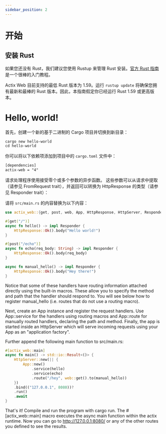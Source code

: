 ```yaml
---
sidebar_position: 2
---
```


# 开始
## 安装 Rust

<!-- If you don't have Rust yet, we recommend you use `rustup` to manage your Rust installation. [The official rust guide](https://doc.rust-lang.org/book/ch01-01-installation.html) has a wonderful section on getting started. -->

如果您还没有 Rust，我们建议您使用 Rustup 来管理 Rust 安装。[官方 Rust 指南](https://doc.rust-lang.org/book/ch01-01-installation.html)是一个很棒的入门教程。

<!-- Actix Web currently has a minimum supported Rust version (MSRV) of 1.59. Running `rustup update` will ensure you have the latest and greatest Rust version available. As such, this guide assumes you are running Rust 1.59 or later. -->

Actix Web 目前支持的最低 Rust 版本为 1.59。运行 `rustup update` 将确保您拥有最新和最棒的 Rust 版本。因此，本指南假定你已经运行 Rust 1.59 或更高版本。

# Hello, world!

<!-- Start by creating a new binary-based Cargo project and changing into the new directory: -->
首先，创建一个新的基于二进制的 Cargo 项目并切换到新目录：

```xml
cargo new hello-world
cd hello-world
```
<!-- Add `actix-web` as a dependency of your project by adding the following to your Cargo.toml file. -->
你可以将以下依赖项添加到项目中的 `cargo.toml` 文件中：

```xml
[dependencies]
actix-web = "4"
```
<!-- Request handlers use async functions that accept zero or more parameters. These parameters can be extracted from a request (see `FromRequest` trait) and returns a type that can be converted into an `HttpResponse` (see `Responder` trait): -->
请求处理程序使用接受零个或多个参数的异步函数。 这些参数可以从请求中提取（请参见 FromRequest trait），并返回可以转换为 HttpResponse 的类型（请参见 Responder trait）：

<!-- Replace the contents of `src/main.rs` with the following: -->
请将 `src/main.rs` 的内容替换为以下内容：

```rust
use actix_web::{get, post, web, App, HttpResponse, HttpServer, Responder};

#[get("/")]
async fn hello() -> impl Responder {
    HttpResponse::Ok().body("Hello world!")
}

#[post("/echo")]
async fn echo(req_body: String) -> impl Responder {
    HttpResponse::Ok().body(req_body)
}

async fn manual_hello() -> impl Responder {
    HttpResponse::Ok().body("Hey there!")
}
```

Notice that some of these handlers have routing information attached directly using the built-in macros. These allow you to specify the method and path that the handler should respond to. You will see below how to register manual_hello (i.e. routes that do not use a routing macro).

Next, create an App instance and register the request handlers. Use App::service for the handlers using routing macros and App::route for manually routed handlers, declaring the path and method. Finally, the app is started inside an HttpServer which will serve incoming requests using your App as an "application factory".

Further append the following main function to src/main.rs:

```rust
#[actix_web::main]
async fn main() -> std::io::Result<()> {
    HttpServer::new(|| {
        App::new()
            .service(hello)
            .service(echo)
            .route("/hey", web::get().to(manual_hello))
    })
    .bind(("127.0.0.1", 8080))?
    .run()
    .await
}
```
That's it! Compile and run the program with cargo run. The #[actix_web::main] macro executes the async main function within the actix runtime. Now you can go to http://127.0.0.1:8080/ or any of the other routes you defined to see the results.

